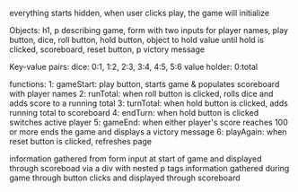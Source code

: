 everything starts hidden, when user clicks play, the game will initialize

Objects: h1, p describing game, form with two inputs for player names, play button, dice, roll button, hold button, object to hold value until hold is clicked, scoreboard, reset button, p victory message

Key-value pairs: 
dice: 0:1, 1:2, 2:3, 3:4, 4:5, 5:6
value holder: 0:total

functions: 
1: gameStart: play button, starts game & populates scoreboard with player names
2: runTotal: when roll button is clicked, rolls dice and adds score to a running total
3: turnTotal: when hold button is clicked, adds running total to scoreboard 
4: endTurn: when hold button is clicked switches active player
5: gameEnd: when either player's score reaches 100 or more ends the game and displays a victory message
6: playAgain: when reset button is clicked, refreshes page

information gathered from form input at start of game and displayed through scoreboad via a div with nested p tags 
information gathered during game through button clicks and displayed through scoreboard  